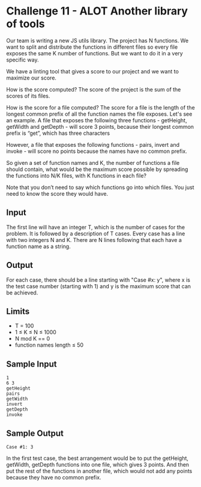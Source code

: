# Challenge 11 - ALOT Another library of tools

Our team is writing a new JS utils library. The project has N functions. We want to split and distribute the functions in different files so every file exposes the same K number of functions. But we want to do it in a very specific way.

We have a linting tool that gives a score to our project and we want to maximize our score.

How is the score computed? The score of the project is the sum of the scores of its files.

How is the score for a file computed? The score for a file is the length of the longest common prefix of all the function names the file exposes. Let's see an example. A file that exposes the following three functions - getHeight, getWidth and getDepth - will score 3 points, because their longest common prefix is “get”, which has three characters

However, a file that exposes the following functions - pairs, invert and invoke - will score no points because the names have no common prefix.

So given a set of function names and K, the number of functions a file should contain, what would be the maximum score possible by spreading the functions into N/K files, with K functions in each file?

Note that you don’t need to say which functions go into which files. You just need to know the score they would have.

## Input

The first line will have an integer T, which is the number of cases for the problem. It is followed by a description of T cases. Every case has a line with two integers N and K. There are N lines following that each have a function name as a string.

## Output

For each case, there should be a line starting with "Case #x: y", where x is the test case number (starting with 1) and y is the maximum score that can be achieved.

## Limits

* T = 100
* 1 ≤ K ≤ N ≤ 1000
* N mod K == 0
* function names length ≤ 50

## Sample Input

```
1
6 3
getHeight
pairs
getWidth
invert
getDepth
invoke
```

## Sample Output

```
Case #1: 3
```

In the first test case, the best arrangement would be to put the getHeight, getWidth, getDepth functions into one file, which gives 3 points. And then put the rest of the functions in another file, which would not add any points because they have no common prefix. 